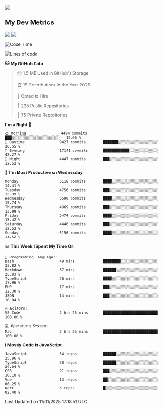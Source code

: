 [<img src="https://img.shields.io/badge/linkedin-%230077B5.svg?&style=for-the-badge&logo=linkedin&logoColor=white" />](https://www.linkedin.com/in/savepong)

<!--
[<img src="https://img.shields.io/badge/pongsiri.pisutakarathada.com-%230077B5.svg?&style=for-the-badge&color=orange" />](https://pongsiri.pisutakarathada.com)
[<img src="https://img.shields.io/badge/apps.saveworld.co-%230077B5.svg?&style=for-the-badge&color=2aa889" />](https://apps.saveworld.co)

[![savepong' github stats](https://github-readme-stats.vercel.app/api?username=savepong&show_icons=true&count_private=true&theme=gotham&hide_border=true&bg_color=00000000&text_color=768390FF)](https://pongsiri.pisutakarathada.com/posts/stats)

[![GitHub Streak](https://github-readme-streak-stats.herokuapp.com?user=savepong&theme=gotham&hide_border=true&background=00000000&dates=768390FF)](https://pongsiri.pisutakarathada.com/posts/stats)

[![Top Langs](https://github-readme-stats.vercel.app/api/top-langs/?username=savepong&layout=compact&langs_count=10&theme=gotham&hide_border=true&bg_color=00000000&text_color=768390FF)](https://pongsiri.pisutakarathada.com/posts/stats)

<!-- [![savepong's wakatime stats](https://github-readme-stats.vercel.app/api/wakatime?username=@savepong&layout=default&theme=gotham&hide_border=true&bg_color=00000000&text_color=768390FF)](https://pongsiri.pisutakarathada.com/posts/stats) -->

## My Dev Metrics

[![](https://komarev.com/ghpvc/?username=savepong&color=blue&label=Profile%20Views)](https://github.com/savepong)
[![](https://img.shields.io/github/followers/savepong?label=GitHub%20Followers)](https://github.com/savepong)

<!--START_SECTION:waka-->
![Code Time](http://img.shields.io/badge/Code%20Time-1%2C706%20hrs%203%20mins-blue)

![Lines of code](https://img.shields.io/badge/From%20Hello%20World%20I%27ve%20Written-66.0%20million%20lines%20of%20code-blue)

**🐱 My GitHub Data** 

> 📦 1.5 MB Used in GitHub's Storage 
 > 
> 🏆 15 Contributions in the Year 2025
 > 
> 💼 Opted to Hire
 > 
> 📜 235 Public Repositories 
 > 
> 🔑 75 Private Repositories 
 > 
**I'm a Night 🦉** 

```text
🌞 Morning                4494 commits        ███░░░░░░░░░░░░░░░░░░░░░░   12.66 % 
🌆 Daytime                9427 commits        ███████░░░░░░░░░░░░░░░░░░   26.55 % 
🌃 Evening                17141 commits       ████████████░░░░░░░░░░░░░   48.27 % 
🌙 Night                  4447 commits        ███░░░░░░░░░░░░░░░░░░░░░░   12.52 % 
```
📅 **I'm Most Productive on Wednesday** 

```text
Monday                   5118 commits        ████░░░░░░░░░░░░░░░░░░░░░   14.41 % 
Tuesday                  4756 commits        ███░░░░░░░░░░░░░░░░░░░░░░   13.39 % 
Wednesday                5590 commits        ████░░░░░░░░░░░░░░░░░░░░░   15.74 % 
Thursday                 4969 commits        ███░░░░░░░░░░░░░░░░░░░░░░   13.99 % 
Friday                   5474 commits        ████░░░░░░░░░░░░░░░░░░░░░   15.42 % 
Saturday                 4446 commits        ███░░░░░░░░░░░░░░░░░░░░░░   12.52 % 
Sunday                   5156 commits        ████░░░░░░░░░░░░░░░░░░░░░   14.52 % 
```


📊 **This Week I Spent My Time On** 

```text
💬 Programming Languages: 
Bash                     49 mins             ████████░░░░░░░░░░░░░░░░░   33.82 % 
Markdown                 37 mins             ██████░░░░░░░░░░░░░░░░░░░   25.83 % 
TypeScript               26 mins             ████░░░░░░░░░░░░░░░░░░░░░   17.96 % 
PHP                      17 mins             ███░░░░░░░░░░░░░░░░░░░░░░   12.30 % 
JSON                     14 mins             ███░░░░░░░░░░░░░░░░░░░░░░   10.04 % 

🔥 Editors: 
VS Code                  2 hrs 25 mins       █████████████████████████   100.00 % 

💻 Operating System: 
Mac                      2 hrs 25 mins       █████████████████████████   100.00 % 
```

**I Mostly Code in JavaScript** 

```text
JavaScript               54 repos            ██████░░░░░░░░░░░░░░░░░░░   25.96 % 
TypeScript               50 repos            ██████░░░░░░░░░░░░░░░░░░░   24.04 % 
CSS                      21 repos            ███░░░░░░░░░░░░░░░░░░░░░░   10.10 % 
Vue                      13 repos            ██░░░░░░░░░░░░░░░░░░░░░░░   06.25 % 
Dart                     5 repos             █░░░░░░░░░░░░░░░░░░░░░░░░   02.40 % 
```




 Last Updated on 11/01/2025 17:18:51 UTC
<!--END_SECTION:waka-->
